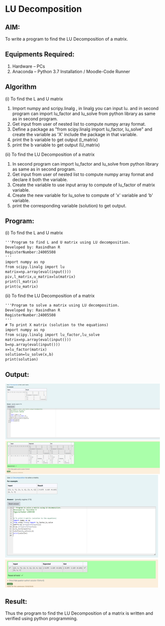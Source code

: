 # LU Decomposition 

## AIM:
To write a program to find the LU Decomposition of a matrix.

## Equipments Required:
1. Hardware – PCs
2. Anaconda – Python 3.7 Installation / Moodle-Code Runner

## Algorithm
(i) To find the L and U matrix

1. Import numpy and scripy.linalg , in linalg you can input lu. and in second program can import lu_factor and lu_solve from python library as same as in second program.
2. Get input from user of nested list to compute numpy array format.
3. Define a package as "from scipy.linalg import lu_factor, lu_solve" and create the variable as 'X' include the
 package in that variable.
4. print the b variable to get output (l_matrix)
5. print the b variable to get output (U_matrix)

(ii) To find the LU Decomposition of a matrix

1. In second program can import lu_factor and lu_solve from python library as same as in second program.   
2. Get input from user of nested list to compute numpy array format and declare it both the variable.
3. Create the variable to use input array to compute of lu_factor of matrix variable.
4. Create the new variable for lu_solve to compute of 'x' variable and 'b' variable.
5. print the corresponding variable (solution) to get output. 
## Program:
(i) To find the L and U matrix
```
'''Program to find L and U matrix using LU decomposition.
Developed by: Rasindhan R
RegisterNumber:24005508 
'''
import numpy as np 
from scipy.linalg import lu
matrix=np.array(eval(input()))
piv,l_matrix,u_matrix=lu(matrix)
print(l_matrix)
print(u_matrix)
```
(ii) To find the LU Decomposition of a matrix
```
'''Program to solve a matrix using LU decomposition.
Developed by: Rasindhan R
RegisterNumber:24005508
'''
# To print X matrix (solution to the equations)
import numpy as np
from scipy.linalg import lu_factor,lu_solve
matrix=np.array(eval(input()))
b=np.array(eval(input()))
x=lu_factor(matrix)
solution=lu_solve(x,b)
print(solution)
```

## Output:
![Output](<exp-5 (1).png>)
![Output](<exp-5 (2).png>)

## Result:
Thus the program to find the LU Decomposition of a matrix is written and verified using python programming.

